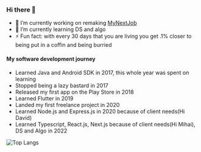 ### Hi there 👋

- 🔭 I’m currently working on remaking [MyNextJob](mynextjob.ro)
- 🌱 I’m currently learning DS and algo
- ⚡ Fun fact: with every 30 days that you are living you get .1% closer to being put in a coffin and being burried

#### My software development journey
- Learned Java and Android SDK in 2017, this whole year was spent on learning
- Stopped being a lazy bastard in 2017
- Released my first app on the Play Store in 2018
- Learned Flutter in 2019
- Landed my first freelance project in 2020
- Learned Node.js and Express.js in 2020 because of client needs(Hi David)
- Learned Typescript, React.js, Next.js because of client needs(Hi Mihai), DS and Algo in 2022

![Top Langs](https://github-readme-stats.vercel.app/api/top-langs/?username=toto1384)
<!--
**toto1384/toto1384** is a ✨ _special_ ✨ repository because its `README.md` (this file) appears on your GitHub profile.

Here are some ideas to get you started:


-->
